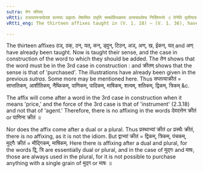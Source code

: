 ```yaml
---
sutra: तेन क्रीतम्
vRtti: ठञादयस्त्रयोदश प्रत्ययाः प्रकृताः तेषामितः प्रभृति समर्थविभक्तयः प्रत्ययार्थाश्च निर्दिश्यन्ते ॥ तेनेति तृतीयासमर्थात् क्रीतमित्येतस्मिन्नर्थे यथाविहितं प्रत्ययो भवति ॥
vRtti_eng: The thirteen affixes taught in (V. 1. 18) – (V. 1. 36), have the sense of 'purchased with this price', and are added to a word in the third case in construction.

---
```

The thirteen affixes ठञ्, ठक्, ठन्, यत्, कन्, ड्वुन्, टिठन्, अञ्, अण्, ख, ईकन्, यत् and अण् have already been taught. Now is taught their sense, and the case in construction of the word to which they should be added. The तेन shows that the word must be in the 3rd case in construction : and क्रीतम् shows that the sense is that of 'purchased'. The illustrations have already been given in the previous _sutras_. Some more may be mentioned here. Thus सप्तत्याक्रीतं = साप्ततिकम्, आशीतिकम्, नैष्किकम्, पाणिकम्, पादिकम्, माषिकम्, शत्यम्, शतिकम्, द्विकम्, त्रिकम् &c.

The affix will come after a word in the 3rd case in construction when it means 'price,' and the force of the 3rd case is that of 'instrument' (2.3.18) and not that of 'agent.' Therefore, there is no affixing in the words देवदत्तेन क्रीतं or पाणिना क्रीतं ॥

Nor does the affix come after a dual or a plural. Thus प्रस्थाभ्यां क्रीतं or प्रस्थैः क्रीतं, there is no affixing, as it is not the idiom. But द्वाभ्यां क्रीतं = द्विकम्, त्रिकम्, पंचकम्, मुद्गैः क्रीतं = मौद्गिकम्, माषिकम्. Here there is affixing after a dual and plural, for the words द्वि, त्रि are essentially dual or plural, and in the case of मुद्गः and माषः, those are always used in the plural, for it is not possible to purchase anything with a single grain of मुद्ग or माषः ॥